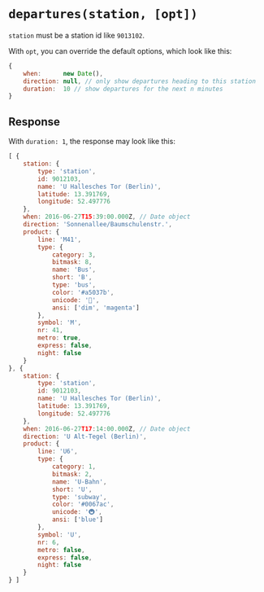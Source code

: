 # `departures(station, [opt])`

`station` must be a station id like `9013102`.

With `opt`, you can override the default options, which look like this:

```js
{
	when:      new Date(),
	direction: null, // only show departures heading to this station
	duration:  10 // show departures for the next n minutes
}
```

## Response

With `duration: 1`, the response may look like this:

```js
[ {
	station: {
		type: 'station',
		id: 9012103,
		name: 'U Hallesches Tor (Berlin)',
		latitude: 13.391769,
		longitude: 52.497776
	},
	when: 2016-06-27T15:39:00.000Z, // Date object
	direction: 'Sonnenallee/Baumschulenstr.',
	product: {
		line: 'M41',
		type: {
			category: 3,
			bitmask: 8,
			name: 'Bus',
			short: 'B',
			type: 'bus',
			color: '#a5037b',
			unicode: '🚌',
			ansi: ['dim', 'magenta']
		},
		symbol: 'M',
		nr: 41,
		metro: true,
		express: false,
		night: false
	}
}, {
	station: {
		type: 'station',
		id: 9012103,
		name: 'U Hallesches Tor (Berlin)',
		latitude: 13.391769,
		longitude: 52.497776
	},
	when: 2016-06-27T17:14:00.000Z, // Date object
	direction: 'U Alt-Tegel (Berlin)',
	product: {
		line: 'U6',
		type: {
			category: 1,
			bitmask: 2,
			name: 'U-Bahn',
			short: 'U',
			type: 'subway',
			color: '#0067ac',
			unicode: '🚇',
			ansi: ['blue']
		},
		symbol: 'U',
		nr: 6,
		metro: false,
		express: false,
		night: false
	}
} ]
```
